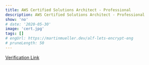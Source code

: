 ```yaml
---
title: AWS Certified Solutions Architect - Professional
description: AWS Certified Solutions Architect - Professional
show: 'no'
# date: '2020-05-30'
image: 'cert.jpg'
tags: []
# engUrl: https://martinmueller.dev/alf-lets-encrypt-eng
# pruneLength: 50
---
```


[Verification Link](https://www.youracclaim.com/badges/519848e5-985f-479c-9564-548b5af67b34)